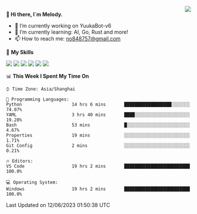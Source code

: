 <a href="#">
  <img align="right" src="https://github-readme-stats.vercel.app/api?username=melodyyuuka&count_private=true&show_icons=true" />
</a>

**👋 Hi there, I`m Melody.**

- 🔭 I’m currently working on YuukaBot-v6
- 🌱 I’m currently learning: AI, Go, Rust and more!
- 📫 How to reach me: no848757@gmail.com

🌟 **My Skills** 

![](https://img.shields.io/badge/-Python-3e74a2?style=flat-square&logo=Python&logoColor=fff)
![](https://img.shields.io/badge/-Java-007396?style=flat-square&logo=OpenJDK&logoColor=fff)
![](https://img.shields.io/badge/-Node.js-339933?style=flat-square&logo=Node.js&logoColor=fff)
![](https://img.shields.io/badge/-Git-f05032?style=flat-square&logo=git&logoColor=fff)
![](https://img.shields.io/badge/-PostgreSQL-4169e1?style=flat-square&logo=PostgreSQL&logoColor=fff)
![](https://img.shields.io/badge/-VSCode-007acc?style=flat-square&logo=Visual-Studio-Code&logoColor=fff)


<!--START_SECTION:waka-->
📊 **This Week I Spent My Time On** 

```text
⌚︎ Time Zone: Asia/Shanghai

💬 Programming Languages: 
Python                   14 hrs 6 mins       ██████████████████░░░░░░░   74.07% 
YAML                     3 hrs 40 mins       ████░░░░░░░░░░░░░░░░░░░░░   19.28% 
Bash                     53 mins             █░░░░░░░░░░░░░░░░░░░░░░░░   4.67% 
Properties               19 mins             ░░░░░░░░░░░░░░░░░░░░░░░░░   1.71% 
Git Config               2 mins              ░░░░░░░░░░░░░░░░░░░░░░░░░   0.21%

🔥 Editors: 
VS Code                  19 hrs 2 mins       █████████████████████████   100.0%

💻 Operating System: 
Windows                  19 hrs 2 mins       █████████████████████████   100.0%

```


 Last Updated on 12/06/2023 01:50:38 UTC
<!--END_SECTION:waka-->

